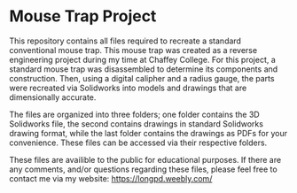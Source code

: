 # Mouse Trap Project
This repository contains all files required to recreate a standard conventional mouse trap. This mouse trap was created as a reverse engineering project during my time at Chaffey College. For this project, a standard mouse trap was disassembled to determine its components and construction. Then, using a digital calipher and a radius gauge, the parts were recreated via Solidworks into models and drawings that are dimensionally accurate.

The files are organized into three folders; one folder contains the 3D Solidworks file, the second contains drawings in standard Solidworks drawing format, while the last folder contains the drawings as PDFs for your convenience. These files can be accessed via their respective folders.

These files are availible to the public for educational purposes. If there are any comments, and/or questions regarding these files, please feel free to contact me via my website: https://longpd.weebly.com/

